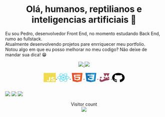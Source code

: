 ### <h1 align="center">Olá, humanos, reptilianos e inteligencias artificiais 🖖</h1>
  Eu sou Pedro, desenvolvedor Front End, no momento estudando Back End, rumo ao fullstack.<br>
  Atualmente desenvolvendo projetos pare enrriquecer meu portfolio.<br>
  Notou algo em que eu posso melhorar no meu codigo? Não deixe de mandar sua dica! 😁<br>
  <div>
    <div align="center">
      <a href="https://github.com/PedroSehn">
      <img style="display: inline_block" height="150em" src="https://github-readme-stats.vercel.app/api?username=PedroSehn&show_icons=true&theme=dracula&include_all_commits=true&count_private=true"/>
      <img style="display: inline_block" height="150em" src="https://github-readme-stats.vercel.app/api/top-langs/?username=PedroSehn&layout=compact&langs_count=7&theme=dracula"/>
    </div>
  </div>
  
  <div style="display: inline_block" align="center"><br>
    <img align="center" alt="Pedro-Js" height="30" width="40" src="https://raw.githubusercontent.com/devicons/devicon/master/icons/javascript/javascript-plain.svg">
    <img align="center" alt="Pedro-React" height="30" width="40" src="https://raw.githubusercontent.com/devicons/devicon/master/icons/react/react-original.svg">
    <img align="center" alt="Pedro-HTML" height="30" width="40" src="https://raw.githubusercontent.com/devicons/devicon/master/icons/html5/html5-original.svg">
    <img align="center" alt="Pedro-CSS" height="30" width="40" src="https://raw.githubusercontent.com/devicons/devicon/master/icons/css3/css3-original.svg">
    <img align="center" alt="Pedro-Jest" height="30" width="40px" src="https://github.com/fabiosenracorrea/fabiosenracorrea/blob/master/icons/jest.png" />
    <img align="center" alt="Pedro-GitHub" height="30" width="40px" src="https://github.com/fabiosenracorrea/fabiosenracorrea/blob/master/icons/github.png" />
  </div>
  
  
 ##
  <div style="display: inline_block"> 
    <a href="https://www.instagram.com/pedro.shu" target="_blank"><img src="https://img.shields.io/badge/-Instagram-%23E4405F?style=for-the-badge&logo=instagram&logoColor=white" target="_blank"></a> 
    <a href = "mailto:pedrorsehn@hotmail.com"><img src="https://img.shields.io/badge/-Outlook-%23333?style=for-the-badge&logo=gmail&logoColor=white" target="_blank"></a>
    <a href="https://www.linkedin.com/in/pedro-rogowski/" target="_blank"><img src="https://img.shields.io/badge/-LinkedIn-%230077B5?style=for-the-badge&logo=linkedin&logoColor=white" target="_blank"></a> 
  </div>
  
  <div>
    <p align="center"> 
      Visitor count<br>
      <img src="https://profile-counter.glitch.me/PedroSehn/count.svg" />
    </p>
  </div>
 
<!--
**PedroSehn/PedroSehn** is a ✨ _special_ ✨ repository because its `README.md` (this file) appears on your GitHub profile.

Here are some ideas to get you started:

- 🔭 I’m currently working on ...
- 🌱 I’m currently learning ...
- 👯 I’m looking to collaborate on ...
- 🤔 I’m looking for help with ...
- 💬 Ask me about ...
- 📫 How to reach me: ...
- 😄 Pronouns: ...
- ⚡ Fun fact: ...
-->
